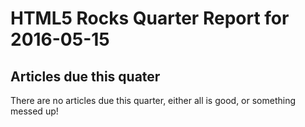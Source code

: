 HTML5 Rocks Quarter Report for 2016-05-15
=========================================

Articles due this quater
------------------------

There are no articles due this quarter, either all is good, or something messed up!

